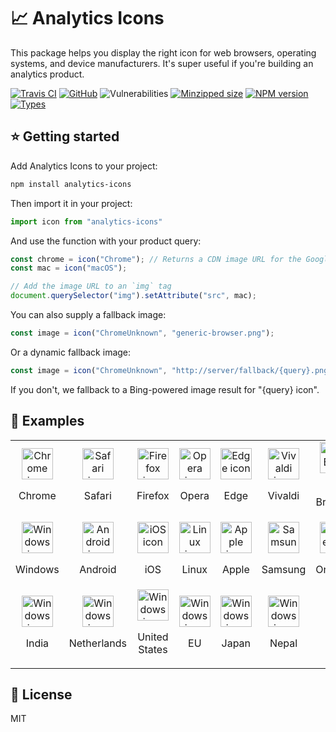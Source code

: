 # 📈 Analytics Icons

This package helps you display the right icon for web browsers, operating systems, and device manufacturers. It's super useful if you're building an analytics product.

[![Travis CI](https://img.shields.io/travis/AnandChowdhary/analytics-icons.svg)](https://travis-ci.org/AnandChowdhary/analytics-icons)
[![GitHub](https://img.shields.io/github/license/anandchowdhary/analytics-icons.svg)](https://github.com/AnandChowdhary/analytics-icons/blob/master/LICENSE)
![Vulnerabilities](https://img.shields.io/snyk/vulnerabilities/github/AnandChowdhary/analytics-icons.svg)
[![Minzipped size](https://img.shields.io/bundlephobia/minzip/analytics-icons.svg)](https://www.npmjs.com/package/analytics-icons)
[![NPM version](https://img.shields.io/npm/v/analytics-icons.svg)](https://www.npmjs.com/package/analytics-icons)
[![Types](https://img.shields.io/npm/types/analytics-icons.svg)](https://www.npmjs.com/package/analytics-icons)

## ⭐ Getting started

Add Analytics Icons to your project:

```bash
npm install analytics-icons
```

Then import it in your project:

```js
import icon from "analytics-icons"
```

And use the function with your product query:

```js
const chrome = icon("Chrome"); // Returns a CDN image URL for the Google Chrome icon
const mac = icon("macOS");

// Add the image URL to an `img` tag
document.querySelector("img").setAttribute("src", mac);
```

You can also supply a fallback image:

```js
const image = icon("ChromeUnknown", "generic-browser.png");
```

Or a dynamic fallback image:

```js
const image = icon("ChromeUnknown", "http://server/fallback/{query}.png");
```

If you don't, we fallback to a Bing-powered image result for "{query} icon".

## 🎨 Examples

<table style="text-align: center">
  <tbody>
    <tr>
      <td>
        <img style="width: 50px; height: 50px" alt="Chrome icon" src="https://cdnjs.cloudflare.com/ajax/libs/browser-logos/51.0.13/chrome/chrome_128x128.png">
        <p>Chrome</p>
      </td>
      <td>
        <img style="width: 50px; height: 50px" alt="Safari icon" src="https://cdnjs.cloudflare.com/ajax/libs/browser-logos/51.0.13/safari/safari_128x128.png">
        <p>Safari</p>
      </td>
      <td>
        <img style="width: 50px; height: 50px" alt="Firefox icon" src="https://cdnjs.cloudflare.com/ajax/libs/browser-logos/51.0.13/firefox/firefox_128x128.png">
        <p>Firefox</p>
      </td>
      <td>
        <img style="width: 50px; height: 50px" alt="Opera icon" src="https://cdnjs.cloudflare.com/ajax/libs/browser-logos/51.0.13/opera/opera_128x128.png">
        <p>Opera</p>
      </td>
      <td>
        <img style="width: 50px; height: 50px" alt="Edge icon" src="https://cdnjs.cloudflare.com/ajax/libs/browser-logos/51.0.13/edge/edge_128x128.png">
        <p>Edge</p>
      </td>
      <td>
        <img style="width: 50px; height: 50px" alt="Vivaldi icon" src="https://cdnjs.cloudflare.com/ajax/libs/browser-logos/51.0.13/vivaldi/vivaldi_128x128.png">
        <p>Vivaldi</p>
      </td>
      <td>
        <img style="width: 50px; height: 50px" alt="UC Browser icon" src="https://cdnjs.cloudflare.com/ajax/libs/browser-logos/51.0.13/uc/uc_128x128.png">
        <p>UC Browser</p>
      </td>
    </tr>
    <tr>
      <td>
        <img style="width: 50px; height: 50px" alt="Windows icon" src="https://unpkg.com/analytics-icons/icons/windows.png">
        <p>Windows</p>
      </td>
      <td>
        <img style="width: 50px; height: 50px" alt="Android icon" src="https://unpkg.com/analytics-icons/icons/android.png">
        <p>Android</p>
      </td>
      <td>
        <img style="width: 50px; height: 50px" alt="iOS icon" src="https://unpkg.com/analytics-icons/icons/ios.png">
        <p>iOS</p>
      </td>
      <td>
        <img style="width: 50px; height: 50px" alt="Linux icon" src="https://unpkg.com/analytics-icons/icons/linux.png">
        <p>Linux</p>
      </td>
      <td>
        <img style="width: 50px; height: 50px" alt="Apple icon" src="https://unpkg.com/analytics-icons/icons/apple.png">
        <p>Apple</p>
      </td>
      <td>
        <img style="width: 50px; height: 50px" alt="Samsung icon" src="https://unpkg.com/analytics-icons/icons/samsung.png">
        <p>Samsung</p>
      </td>
      <td>
        <img style="width: 50px; height: 50px" alt="OnePlus icon" src="https://unpkg.com/analytics-icons/icons/oneplus.png">
        <p>OnePlus</p>
      </td>
    </tr>
    <tr>
      <td>
        <img style="width: 50px; height: 50px" alt="Windows icon" src="https://lipis.github.io/flag-icon-css/flags/1x1/in.svg">
        <p>India</p>
      </td>
      <td>
        <img style="width: 50px; height: 50px" alt="Windows icon" src="https://lipis.github.io/flag-icon-css/flags/1x1/nl.svg">
        <p>Netherlands</p>
      </td>
      <td>
        <img style="width: 50px; height: 50px" alt="Windows icon" src="https://lipis.github.io/flag-icon-css/flags/1x1/us.svg">
        <p>United States</p>
      </td>
      <td>
        <img style="width: 50px; height: 50px" alt="Windows icon" src="https://lipis.github.io/flag-icon-css/flags/1x1/eu.svg">
        <p>EU</p>
      </td>
      <td>
        <img style="width: 50px; height: 50px" alt="Windows icon" src="https://lipis.github.io/flag-icon-css/flags/1x1/jp.svg">
        <p>Japan</p>
      </td>
      <td>
        <img style="width: 50px; height: 50px" alt="Windows icon" src="https://lipis.github.io/flag-icon-css/flags/1x1/np.svg">
        <p>Nepal</p>
      </td>
    </tr>
  </tbody>
</table>

## 📝 License

MIT
